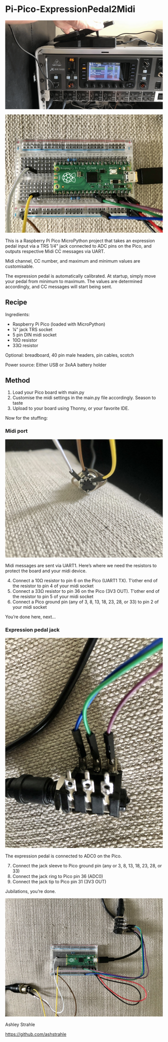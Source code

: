 # Pi-Pico-ExpressionPedal2Midi

![](/docs/Pi-Pico-ExpressionPedal2Midi.gif)

![](/docs/Pi-Pico-ExpressionPedal2Midi2.jpeg)

This is a Raspberry Pi Pico MicroPython project that takes an expression pedal input via a TRS 1/4" jack connected to ADC pins on the Pico, and outputs respective Midi CC messages via UART.

Midi channel, CC number, and maximum and minimum values are customisable.

The expression pedal is automatically calibrated. At startup, simply move your pedal from minimum to maximum. The values are determined accordingly, and CC messages will start being sent.

## Recipe

Ingredients:

- Raspberry Pi Pico (loaded with MicroPython)
- ¼” jack TRS socket
- 5 pin DIN midi socket
- 10Ω resistor
- 33Ω resistor

Optional: breadboard, 40 pin male headers, pin cables, scotch

Power source:
Either USB or 3xAA battery holder

## Method

1. Load your Pico board with main.py
2. Customise the midi settings in the main.py file accordingly. Season to taste
3. Upload to your board using Thonny, or your favorite IDE.

Now for the stuffing:

### Midi port

![](/docs/Pi-Pico-ExpressionPedal2Midi4.jpeg)

Midi messages are sent via UART1. Here’s where we need the resistors to protect the board and your midi device. 

4. Connect a 10Ω resistor to pin 6 on the Pico (UART1 TX). T’other end of the resistor to pin 4 of your midi socket
5. Connect a 33Ω resistor to pin 36 on the Pico (3V3 OUT). T’other end of the resistor to pin 5 of your midi socket
6. Connect a Pico ground pin (any of 3, 8, 13, 18, 23, 28, or 33) to pin 2 of your midi socket

You’re done here, next…

### Expression pedal jack

![](/docs/Pi-Pico-ExpressionPedal2Midi3.jpeg)

The expression pedal is connected to ADC0 on the Pico.

7. Connect the jack sleeve to Pico ground pin (any or 3, 8, 13, 18, 23, 28, or 33)
8. Connect the jack ring to Pico pin 36 (ADC0)
9. Connect the jack tip to Pico pin 31 (3V3 OUT)

Jubilations, you’re done.

![](/docs/Pi-Pico-ExpressionPedal2Midi1.jpeg)

Ashley Strahle

https://github.com/ashstrahle
